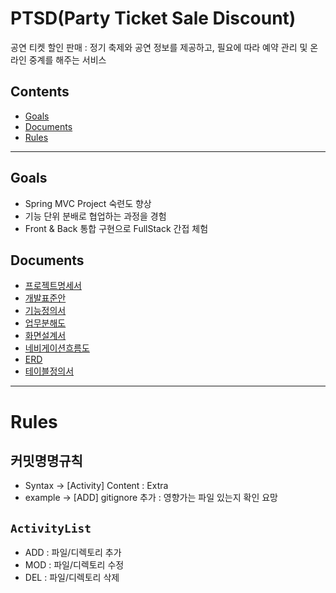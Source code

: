 # PTSD(Party Ticket Sale Discount)
공연 티켓 할인 판매 : 정기 축제와 공연 정보를 제공하고, 필요에 따라 예약 관리 및 온라인 중계를 해주는 서비스

## Contents
- [Goals](#Goals)
- [Documents](#Documents)
- [Rules](#Rules)
<hr/>

## Goals
- Spring MVC Project 숙련도 향상
- 기능 단위 분배로 협업하는 과정을 경험
- Front & Back 통합 구현으로 FullStack 간접 체험

## Documents
- [프로젝트명세서](https://www.notion.so/01-b6f2643d30a742d981f6d00166ccf7d2)
- [개발표준안](https://www.notion.so/02-f58042202a9944d9adbbf3e8cb667c34)
- [기능정의서](https://www.notion.so/03-2502e0adc4ac4d1fae17b0b7d1dd914c)
- [업무분해도](https://www.notion.so/04-a2016f5d0ff049dc8120f49cf43dad71)
- [화면설계서](https://www.notion.so/05-d599411b1ea74e2784947e17e9973410)
- [네비게이션흐름도](https://www.notion.so/06-b204136198ed4d3084e935e8b1cfe747)
- [ERD](https://www.notion.so/07-ERD-8076c2305f1c41e79707ec2186397abc)
- [테이블정의서](https://www.notion.so/08-9748c1c3f6c346689e2c15c9a5689e77)

<hr/>

# Rules

## 커밋명명규칙
- Syntax -> [Activity] Content : Extra
- example -> [ADD] gitignore 추가 : 영향가는 파일 있는지 확인 요망

## `ActivityList`
- ADD : 파일/디렉토리 추가
- MOD : 파일/디렉토리 수정
- DEL : 파일/디렉토리 삭제
